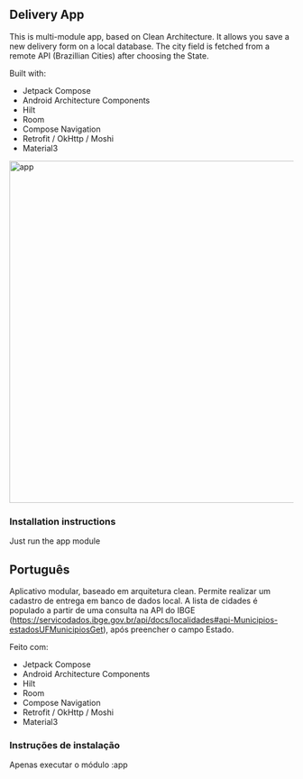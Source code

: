 ## Delivery App
This is multi-module app, based on Clean Architecture. It allows you save a new delivery form on a local database.
The city field is fetched from a remote API (Brazillian Cities) after choosing the State.

Built with:
- Jetpack Compose
- Android Architecture Components
- Hilt
- Room
- Compose Navigation
- Retrofit / OkHttp / Moshi
- Material3

<img width="607" alt="app" src="https://github.com/matheus-miranda/android-ll-challenge/assets/15269393/ae475269-9a09-4ef5-b965-39bc909fa6ab">

### Installation instructions
Just run the app module


## Português
Aplicativo modular, baseado em arquitetura clean. Permite realizar um cadastro de entrega em banco de dados local.
A lista de cidades é populado a partir de uma consulta na API do IBGE (https://servicodados.ibge.gov.br/api/docs/localidades#api-Municipios-estadosUFMunicipiosGet), após preencher o campo Estado.

Feito com:
- Jetpack Compose
- Android Architecture Components
- Hilt
- Room
- Compose Navigation
- Retrofit / OkHttp / Moshi
- Material3

### Instruções de instalação
Apenas executar o módulo :app
